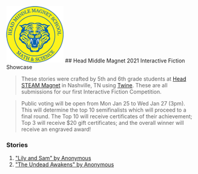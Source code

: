 <img src="school_logo.png" width="30%">
## Head Middle Magnet 2021 Interactive Fiction Showcase

> These stories were crafted by 5th and 6th grade students at [Head STEAM Magnet](https://schools.mnps.org/head-middle-magnet-prep) in Nashville, TN using [Twine](https://www.twinery.org). These are all submissions for our first Interactive Fiction Competition.

> Public voting will be open from Mon Jan 25 to Wed Jan 27 (3pm). This will determine the top 10 semifinalists which will proceed to a final round. The Top 10 will receive certificates of their achievement; Top 3 will receive $20 gift certificates; and the overall winner will receive an engraved award!

### Stories
1. ["Lily and Sam" by Anonymous](voting-pages/01.md)
2. ["The Undead Awakens" by Anonymous](voting-pages/02.md)
